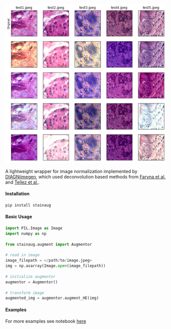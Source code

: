 ![example augmentation](https://github.com/estorrs/stainaug/blob/master/images/example.png)

A lightweight wrapper for image normalization implemented by [DIAGNijmegen](https://github.com/DIAGNijmegen/pathology-he-auto-augment), which used deconvolution based methods from [Faryna et al.](https://2021.midl.io/proceedings/faryna21.pdf) and [Tellez et al.](https://www.spiedigitallibrary.org/conference-proceedings-of-spie/10581/2293048/HE-stain-augmentation-improves-generalization-of-convolutional-networks-for-histopathological/10.1117/12.2293048.full?SSO=1).

#### Installation

```bash
pip install stainaug
```

#### Basic Usage

```python
import PIL.Image as Image
import numpy as np

from stainaug.augment import Augmentor

# read in image
image_filepath = </path/to/image.jpeg>
img = np.asarray(Image.open(image_filepath))

# initialize augmentor
augmentor = Augmentor()

# transform image
augmented_img = augmentor.augment_HE(img)
```

#### Examples

For more examples see notebook [here]()
